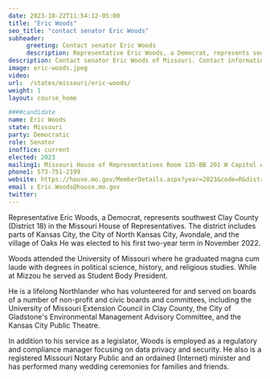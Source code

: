 ```yaml
---
date: 2023-10-22T11:54:12-05:00
title: "Eric Woods"
seo_title: "contact senator Eric Woods"
subheader:
     greeting: Contact senator Eric Woods
     description: Representative Eric Woods, a Democrat, represents southwest Clay County (District 18) in the Missouri House of Representatives. The district includes parts of Kansas City, the City of North Kansas City, Avondale, and the village of Oaks He was elected to his first two-year term in November 2022.
description: Contact senator Eric Woods of Missouri. Contact information for Eric Woods includes email address, phone number, and mailing address.
image: eric-woods.jpeg
video:
url:  /states/missouri/eric-woods/
weight: 1
layout: course_home

####candidate
name: Eric Woods
state: Missouri
party: Democratic
role: Senator
inoffice: current
elected: 2023
mailing1: Missouri House of Representatives Room 135-BB 201 W Capitol Ave Jefferson City, MO 65101
phone1: 573-751-2199
website: https://house.mo.gov/MemberDetails.aspx?year=2023&code=R&district=018/
email : Eric.Woods@house.mo.gov
twitter:
---
```


Representative Eric Woods, a Democrat, represents southwest Clay County (District 18) in the Missouri House of Representatives. The district includes parts of Kansas City, the City of North Kansas City, Avondale, and the village of Oaks He was elected to his first two-year term in November 2022.

Woods attended the University of Missouri where he graduated magna cum laude with degrees in political science, history, and religious studies. While at Mizzou he served as Student Body President.

He is a lifelong Northlander who has volunteered for and served on boards of a number of non-profit and civic boards and committees, including the University of Missouri Extension Council in Clay County, the City of Gladstone's Environmental Management Advisory Committee, and the Kansas City Public Theatre.

In addition to his service as a legislator, Woods is employed as a regulatory and compliance manager focusing on data privacy and security. He also is a registered Missouri Notary Public and an ordained (Internet) minister and has performed many wedding ceremonies for families and friends.
